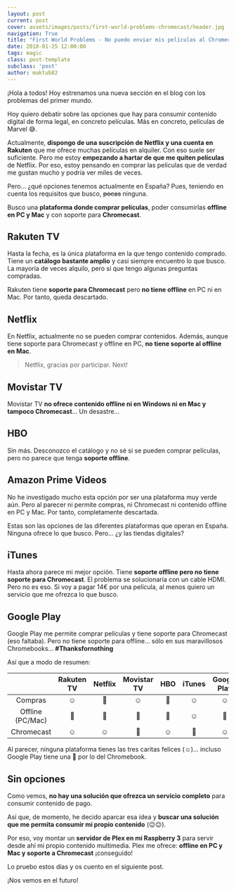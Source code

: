 ```yaml
---
layout: post
current: post
cover: assets/images/posts/first-world-problems-chromecast/header.jpg
navigation: True
title: "First World Problems - No puedo enviar mis películas al Chromecast"
date: 2018-01-25 12:00:00
tags: magic
class: post-template
subclass: 'post'
author: maktub82
---
```


¡Hola a todos! Hoy estrenamos una nueva sección en el blog con los problemas del primer mundo.

Hoy quiero debatir sobre las opciones que hay para consumir contenido digital de forma legal, en concreto películas. Más en concreto, películas de Marvel 😅.

Actualmente, **dispongo de una suscripción de Netflix y una cuenta en Rakuten** que me ofrece muchas películas en alquiler. Con eso suele ser suficiente. Pero me estoy **empezando a hartar de que me quiten películas** de Netflix. Por eso, estoy pensando en comprar las películas que de verdad me gustan mucho y podría ver miles de veces.

Pero... ¿qué opciones tenemos actualmente en España? Pues, teniendo en cuenta los requisitos que busco, ~~pocas~~ ninguna.

Busco una **plataforma donde comprar películas**, poder consumirlas **offline en PC y Mac** y con soporte para **Chromecast**.

## Rakuten TV

Hasta la fecha, es la única plataforma en la que tengo contenido comprado. Tiene un **catálogo bastante amplio** y casi siempre encuentro lo que busco. La mayoría de veces alquilo, pero sí que tengo algunas preguntas compradas.

Rakuten tiene **soporte para Chromecast** pero **no tiene offline** en PC ni en Mac. Por tanto, queda descartado.

## Netflix

En Netflix, actualmente no se pueden comprar contenidos. Además, aunque tiene soporte para Chromecast y offline en PC, **no tiene soporte al offline en Mac**.

> Netflix, gracias por participar. Next!

## Movistar TV

Movistar TV **no ofrece contenido offline ni en Windows ni en Mac y tampoco Chromecast**... Un desastre...

## HBO

Sin más. Desconozco el catálogo y no sé si se pueden comprar películas, pero no parece que tenga **soporte offline**.

## Amazon Prime Videos

No he investigado mucho esta opción por ser una plataforma muy verde aún. Pero al parecer ni permite compras, ni Chromecast ni contenido offline en PC y Mac. Por tanto, completamente descartada.

Estas son las opciones de las diferentes plataformas que operan en España. Ninguna ofrece lo que busco. Pero... ¿y las tiendas digitales?

## iTunes

Hasta ahora parece mi mejor opción. Tiene **soporte offline pero no tiene soporte para Chromecast**. El problema se solucionaría con un cable HDMI. Pero no es eso. Si voy a pagar 14€ por una película, al menos quiero un servicio que me ofrezca lo que busco.

## Google Play

Google Play me permite comprar películas y tiene soporte para Chromecast (eso faltaba). Pero no tiene soporte para offline... sólo en sus maravillosos Chromebooks... **#Thanksfornothing**

Así que a modo de resumen:

|  | Rakuten TV | Netflix | Movistar TV | HBO | iTunes | Google Play | Amazon Prime |
| :---: | :---: | :---: | :---: | :---: | :---: | :---: | :---: |
| Compras | ☺️  | 🤬 | ☺️  | 🤬 | ☺️  | ☺️  | 🤬 |
| Offline (PC/Mac) | 🤬 | 🤬 | 🤬 | 🤬 | ☺️  | 🤪 | 🤬 |
| Chromecast | ☺️ | ☺️ | 🤬 | ☺️ | 🤬 | ☺️ | 🤬 |

Al parecer, ninguna plataforma tienes las tres caritas felices (☺️)... incluso Google Play tiene una 🤪 por lo del Chromebook.

## Sin opciones

Como vemos, **no hay una solución que ofrezca un servicio completo** para consumir contenido de pago.

Así que, de momento, he decido aparcar esa idea y **buscar una solución que me permita consumir mi propio contenido** (😉😉).

Por eso, voy montar un **servidor de Plex en mi Raspberry 3** para servir desde ahí mi propio contenido multimedia. Plex me ofrece: **offline en PC y Mac y soporte a Chromecast** ¡conseguido!

Lo pruebo estos días y os cuento en el siguiente post.

¡Nos vemos en el futuro!
